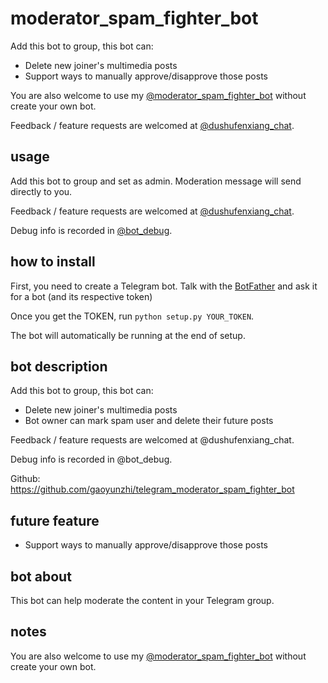 # moderator_spam_fighter_bot

Add this bot to group, this bot can:
* Delete new joiner's multimedia posts
* Support ways to manually approve/disapprove those posts

You are also welcome to use my [@moderator_spam_fighter_bot](https://t.me/moderator_spam_fighter_bot) without create your own bot.

Feedback / feature requests are welcomed at [@dushufenxiang_chat](https://t.me/dushufenxiang_chat).

## usage

Add this bot to group and set as admin. Moderation message will send directly to you.

Feedback / feature requests are welcomed at [@dushufenxiang_chat](https://t.me/dushufenxiang_chat).

Debug info is recorded in [@bot_debug](https://t.me/bot_debug).


## how to install

First, you need to create a Telegram bot. Talk with the [BotFather](https://t.me/botfather) and ask it for a bot (and its respective token)

Once you get the TOKEN, run `python setup.py YOUR_TOKEN`.

The bot will automatically be running at the end of setup.

## bot description

Add this bot to group, this bot can:

* Delete new joiner's multimedia posts
* Bot owner can mark spam user and delete their future posts

Feedback / feature requests are welcomed at @dushufenxiang_chat.

Debug info is recorded in @bot_debug.

Github: https://github.com/gaoyunzhi/telegram_moderator_spam_fighter_bot

## future feature

* Support ways to manually approve/disapprove those posts 

## bot about 

This bot can help moderate the content in your Telegram group.

## notes

You are also welcome to use my [@moderator_spam_fighter_bot](https://t.me/moderator_spam_fighter_bot) without create your own bot.